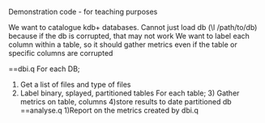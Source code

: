 Demonstration code - for teaching purposes

We want to catalogue kdb+ databases.
Cannot just load db (\l /path/to/db) because if the db is corrupted, that may not work
We want to label each column within a table, so it should gather metrics even if the table or specific columns are corrupted

==dbi.q
For each DB;
  1) Get a list of files and type of files
  2) Label binary, splayed, partitioned tables
  For each table;
    3) Gather metrics on table, columns
  4)store results to date partitioned db
==analyse.q
  1)Report on the metrics created by dbi.q
